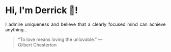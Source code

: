 # Hi, I'm Derrick 👋!
<p align="justify">I admire uniqueness and believe that a clearly focused mind can achieve anything...</p> 
<!-- #quote-start -->
<blockquote>&ldquo;To love means loving the unlovable.&rdquo; &mdash; <footer>Gilbert Chesterton</footer></blockquote>
<!-- #quote-end -->
